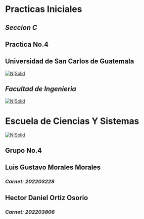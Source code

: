 # Practicas Iniciales
## _Seccion C_
## Practica No.4
## Universidad de San Carlos de Guatemala
[![N|Solid](https://www.usac.edu.gt/img/logo_usac2018.svg)](https://www.usac.edu.gt/)
## _Facultad de Ingenieria_
[![N|Solid](https://portal.ingenieria.usac.edu.gt/images/logo_facultad/fiusac_negro.png)](https://portal.ingenieria.usac.edu.gt/)

# Escuela de Ciencias Y Sistemas
[![N|Solid](https://dtt-ecys.org/static/build/images/ecys/logo-ecys-fiusac-min.png)](https://dtt-ecys.org/)

## Grupo No.4

## Luis Gustavo Morales Morales
### _Carnet: 202203228_

## Hector Daniel Ortiz Osorio
### _Carnet: 202203806_
